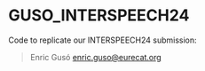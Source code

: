 # GUSO_INTERSPEECH24
Code to replicate our INTERSPEECH24 submission: 

>Enric Gusó enric.guso@eurecat.org